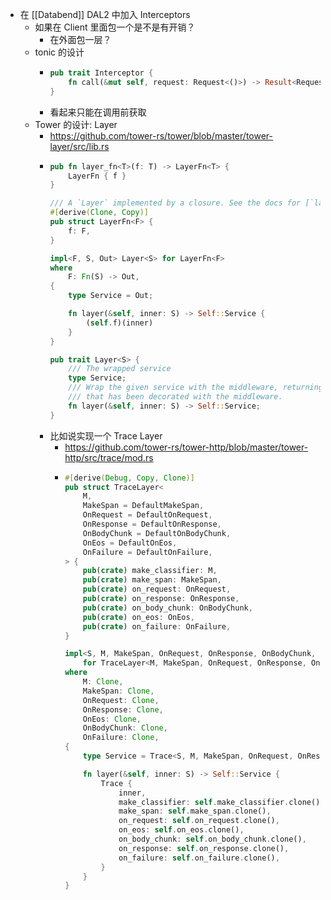 - 在 [[Databend]] DAL2 中加入 Interceptors
	- 如果在 Client 里面包一个是不是有开销？
		- 在外面包一层？
	- tonic 的设计
		- ```rust
		  pub trait Interceptor {
		      fn call(&mut self, request: Request<()>) -> Result<Request<()>, Status>;
		  }
		  ```
		- 看起来只能在调用前获取
	- Tower 的设计: Layer
		- https://github.com/tower-rs/tower/blob/master/tower-layer/src/lib.rs
		- ```rust
		  pub fn layer_fn<T>(f: T) -> LayerFn<T> {
		      LayerFn { f }
		  }
		  
		  /// A `Layer` implemented by a closure. See the docs for [`layer_fn`] for more details.
		  #[derive(Clone, Copy)]
		  pub struct LayerFn<F> {
		      f: F,
		  }
		  
		  impl<F, S, Out> Layer<S> for LayerFn<F>
		  where
		      F: Fn(S) -> Out,
		  {
		      type Service = Out;
		  
		      fn layer(&self, inner: S) -> Self::Service {
		          (self.f)(inner)
		      }
		  }
		  
		  pub trait Layer<S> {
		      /// The wrapped service
		      type Service;
		      /// Wrap the given service with the middleware, returning a new service
		      /// that has been decorated with the middleware.
		      fn layer(&self, inner: S) -> Self::Service;
		  }
		  ```
		- 比如说实现一个 Trace Layer
			- https://github.com/tower-rs/tower-http/blob/master/tower-http/src/trace/mod.rs
			- ```rust
			  #[derive(Debug, Copy, Clone)]
			  pub struct TraceLayer<
			      M,
			      MakeSpan = DefaultMakeSpan,
			      OnRequest = DefaultOnRequest,
			      OnResponse = DefaultOnResponse,
			      OnBodyChunk = DefaultOnBodyChunk,
			      OnEos = DefaultOnEos,
			      OnFailure = DefaultOnFailure,
			  > {
			      pub(crate) make_classifier: M,
			      pub(crate) make_span: MakeSpan,
			      pub(crate) on_request: OnRequest,
			      pub(crate) on_response: OnResponse,
			      pub(crate) on_body_chunk: OnBodyChunk,
			      pub(crate) on_eos: OnEos,
			      pub(crate) on_failure: OnFailure,
			  }
			  
			  impl<S, M, MakeSpan, OnRequest, OnResponse, OnBodyChunk, OnEos, OnFailure> Layer<S>
			      for TraceLayer<M, MakeSpan, OnRequest, OnResponse, OnBodyChunk, OnEos, OnFailure>
			  where
			      M: Clone,
			      MakeSpan: Clone,
			      OnRequest: Clone,
			      OnResponse: Clone,
			      OnEos: Clone,
			      OnBodyChunk: Clone,
			      OnFailure: Clone,
			  {
			      type Service = Trace<S, M, MakeSpan, OnRequest, OnResponse, OnBodyChunk, OnEos, OnFailure>;
			  
			      fn layer(&self, inner: S) -> Self::Service {
			          Trace {
			              inner,
			              make_classifier: self.make_classifier.clone(),
			              make_span: self.make_span.clone(),
			              on_request: self.on_request.clone(),
			              on_eos: self.on_eos.clone(),
			              on_body_chunk: self.on_body_chunk.clone(),
			              on_response: self.on_response.clone(),
			              on_failure: self.on_failure.clone(),
			          }
			      }
			  }
			  ```